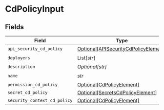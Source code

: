 # CdPolicyInput


## Fields

| Field                                                                                     | Type                                                                                      | Required                                                                                  | Description                                                                               |
| ----------------------------------------------------------------------------------------- | ----------------------------------------------------------------------------------------- | ----------------------------------------------------------------------------------------- | ----------------------------------------------------------------------------------------- |
| `api_security_cd_policy`                                                                  | [Optional[APISecurityCdPolicyElement]](../../models/shared/apisecuritycdpolicyelement.md) | :heavy_minus_sign:                                                                        | N/A                                                                                       |
| `deployers`                                                                               | List[*str*]                                                                               | :heavy_check_mark:                                                                        | N/A                                                                                       |
| `description`                                                                             | *Optional[str]*                                                                           | :heavy_minus_sign:                                                                        | N/A                                                                                       |
| `name`                                                                                    | *str*                                                                                     | :heavy_check_mark:                                                                        | N/A                                                                                       |
| `permission_cd_policy`                                                                    | [Optional[CdPolicyElement]](../../models/shared/cdpolicyelement.md)                       | :heavy_minus_sign:                                                                        | N/A                                                                                       |
| `secret_cd_policy`                                                                        | [Optional[SecretsCdPolicyElement]](../../models/shared/secretscdpolicyelement.md)         | :heavy_minus_sign:                                                                        | N/A                                                                                       |
| `security_context_cd_policy`                                                              | [Optional[CdPolicyElement]](../../models/shared/cdpolicyelement.md)                       | :heavy_minus_sign:                                                                        | N/A                                                                                       |